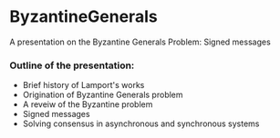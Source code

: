 # ByzantineGenerals
A presentation on the Byzantine Generals Problem: Signed messages

### Outline of the presentation:
- Brief history of Lamport's works
- Origination of Byzantine Generals problem
- A reveiw of the Byzantine problem
- Signed messages
- Solving consensus in asynchronous and synchronous systems

